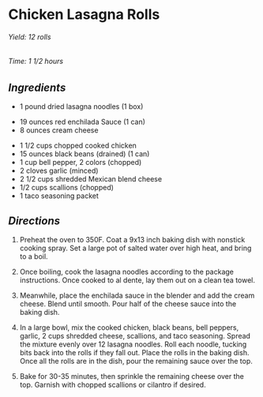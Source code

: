 # Chicken Lasagna Rolls

######  Yield: 12 rolls
######  Time:  1 1/2 hours

##  *Ingredients*
- 1 pound dried lasagna noodles (1 box)
<!--  -->
- 19 ounces red enchilada Sauce (1 can)
- 8 ounces cream cheese
<!--  -->
- 1 1/2 cups chopped cooked chicken
- 15 ounces black beans (drained) (1 can)
- 1 cup bell pepper, 2 colors (chopped)
- 2 cloves garlic (minced)
- 2 1/2 cups shredded Mexican blend cheese
- 1/2 cups scallions (chopped)
- 1 taco seasoning packet

##  *Directions*
1. Preheat the oven to 350F. Coat a 9x13 inch baking dish with nonstick cooking spray. Set a large pot of salted water over high heat, and bring to a boil.

2. Once boiling, cook the lasagna noodles according to the package instructions. Once cooked to al dente, lay them out on a clean tea towel.

3. Meanwhile, place the enchilada sauce in the blender and add the cream cheese. Blend until smooth. Pour half of the cheese sauce into the baking dish.

4. In a large bowl, mix the cooked chicken, black beans, bell peppers, garlic, 2 cups shredded cheese, scallions, and taco seasoning. Spread the mixture evenly over 12 lasagna noodles. Roll each noodle, tucking bits back into the rolls if they fall out. Place the rolls in the baking dish. Once all the rolls are in the dish, pour the remaining sauce over the top.

5. Bake for 30-35 minutes, then sprinkle the remaining cheese over the top. Garnish with chopped scallions or cilantro if desired.